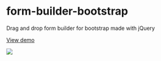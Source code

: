 # form-builder-bootstrap
Drag and drop form builder for bootstrap made with jQuery

[View demo](https://develus.com/_github/form-builder-bootstrap/)

![](https://develus.com/_github/form-builder-bootstrap/form-builder-demo.gif)
